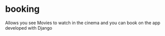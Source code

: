 # booking

Allows you see Movies to watch in the cinema and you can book on the app developed with Django
